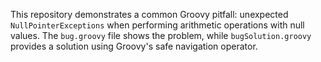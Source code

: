 This repository demonstrates a common Groovy pitfall: unexpected `NullPointerExceptions` when performing arithmetic operations with null values. The `bug.groovy` file shows the problem, while `bugSolution.groovy` provides a solution using Groovy's safe navigation operator.